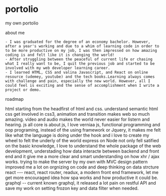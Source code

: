 # portolio
my own portolio


about me

    - I was graduated for the degree of an economy bachelor. However, after a year's working and due to a whim of learning code in order to to be more productive on my job, I was then impressed on how amazing coding is and felt like it is changing the world!
    - After struggling between the peaceful of current life or chasing what I really want to be, I quit the previous job and started to be involved with my web developer learning career.
    - I learned HTML, CSS and valina Javascript, and React on online resource (udemey, youtube) and the tech books.Learning always comes with challenge and pain, especially the new world. However, all I could feel is exciting and the sense of accomplishment when I write a project or demo.
               


roadmap

html  starting from the headfirst of html and css. understand semantic html
css   get involved in css3, animation and transition makes web so much amazing. video and audio makes the world never easier for listern and hearing.
js   all core is about js, I love verniaa js, functional programming and oop programing, instead of the using framework or Jquery, it makes me felt like what the language is doing under the hook and i love to create my wheel to felt the underly of the world
express on Node  not only fell satified on the basic knowledge, I love to understand the whole package of the web development, understading how data interacte between backend and front end and it give me a more clear and smart understanding on how xhr / ajax works. trying to make the server by my own with MVC design pattern improved me a lot on orgnizing on code and deep thinking on data strcture
react --- react, react router, readux, a modern front end framework, let me get more encouraged idea how spa works and how productive it could be.
graphql -- current known graphql, it released a lot pain on restful API and save my work on setting frozon key and data filter when needed.
